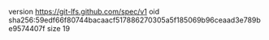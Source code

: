 version https://git-lfs.github.com/spec/v1
oid sha256:59edf66f80744bacaacf517886270305a5f185069b96ceaad3e789be9574407f
size 19
